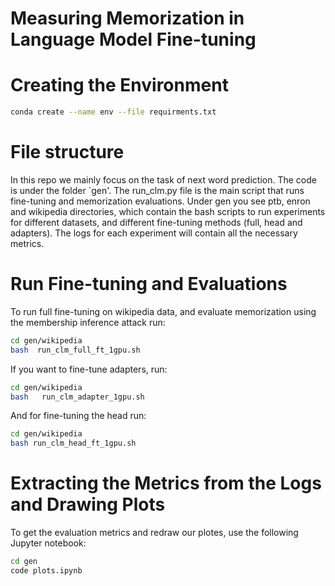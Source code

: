 # Measuring Memorization in Language Model Fine-tuning


# Creating the Environment


```bash
conda create --name env --file requirments.txt
```

# File structure

In this repo we mainly focus on the task of next word prediction. The code is under the folder `gen'. The run_clm.py file is the main script that runs fine-tuning and memorization evaluations. Under gen you see ptb, enron and wikipedia directories, which contain the bash scripts to run experiments for different datasets, and different fine-tuning methods (full, head and adapters). The logs for each experiment will contain all the necessary metrics.

# Run Fine-tuning  and Evaluations

To run full fine-tuning on wikipedia data, and evaluate memorization using the membership inference attack run:

```bash
cd gen/wikipedia
bash  run_clm_full_ft_1gpu.sh 
```

If you want to fine-tune adapters, run:

```bash
cd gen/wikipedia
bash   run_clm_adapter_1gpu.sh 
```

And for fine-tuning the head run:

```bash
cd gen/wikipedia
bash run_clm_head_ft_1gpu.sh 
```


# Extracting the Metrics from the Logs and Drawing Plots

To get the evaluation metrics and redraw our plotes, use the following Jupyter notebook:

```bash
cd gen
code plots.ipynb
```
